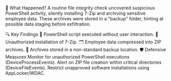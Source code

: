 📌 What Happened?
A routine file integrity check uncovered suspicious PowerShell activity, silently installing 7-Zip and archiving sensitive employee data. These archives were stored in a "backup" folder, hinting at possible data staging before exfiltration.

🔍 Key Findings
🛑 PowerShell script executed without user interaction.
🔧 Unauthorized installation of 7-Zip.
🗂️ Employee data compressed into ZIP archives.
📂 Archives stored in a non-standard backup location.
🛡️ Defensive Measures
Monitor for unauthorized PowerShell executions (DeviceProcessEvents).
Alert on ZIP file creation within critical directories (DeviceFileEvents).
Restrict unapproved software installations using AppLocker/WDAC.
